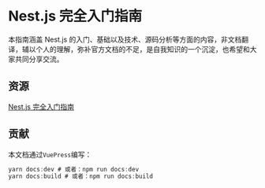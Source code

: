 # Nest.js 完全入门指南

本指南涵盖 Nest.js 的入门、基础以及技术、源码分析等方面的内容，非文档翻译，辅以个人的理解，弥补官方文档的不足，是自我知识的一个沉淀，也希望和大家共同分享交流。

## 资源

[Nest.js 完全入门指南](https://erasermeng.github.io/nest-doc/)

## 贡献

本文档通过`VuePress`编写：

```ts
yarn docs:dev # 或者：npm run docs:dev
yarn docs:build # 或者：npm run docs:build
```
